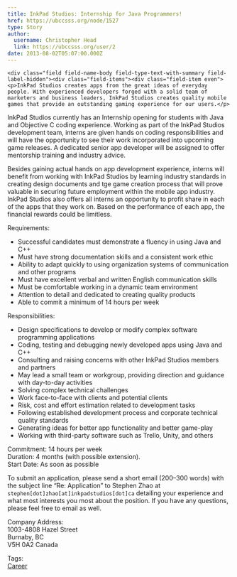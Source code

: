 ```yaml
---
title: InkPad Studios: Internship for Java Programmers! 
href: https://ubccsss.org/node/1527
type: Story
author:
  username: Christopher Head
  link: https://ubccsss.org/user/2
date: 2013-08-02T05:07:00.000Z
---
```



    <div class="field field-name-body field-type-text-with-summary field-label-hidden"><div class="field-items"><div class="field-item even"><p>InkPad Studios creates apps from the great ideas of everyday people. With experienced developers forged with a solid team of marketers and business leaders, InkPad Studios creates quality mobile games that provide an outstanding gaming experience for our users.</p>
<p>InkPad Studios currently has an Internship opening for students with Java and Objective C coding experience. Working as part of the InkPad Studios development team, interns are given hands on coding responsibilities and will have the opportunity to see their work incorporated into upcoming game releases. A dedicated senior app developer will be assigned to offer mentorship training and industry advice.</p>
<p>Besides gaining actual hands on app development experience, interns will benefit from working with InkPad Studios by learning industry standards in creating design documents and tge game creation process that will prove valuable in securing future employment within the mobile app industry. InkPad Studios also offers all interns an opportunity to profit share in each of the apps that they work on. Based on the performance of each app, the financial rewards could be limitless.</p>
<p>Requirements:</p>
<ul>
<li>Successful candidates must demonstrate a fluency in using Java and C++</li>
<li>Must have strong documentation skills and a consistent work ethic</li>
<li>Ability to adapt quickly to using organization systems of communication and other programs</li>
<li>Must have excellent verbal and written English communication skills</li>
<li>Must be comfortable working in a dynamic team environment</li>
<li>Attention to detail and dedicated to creating quality products</li>
<li>Able to commit a minimum of 14 hours per week</li>
</ul>
<p>Responsibilities:</p>
<ul>
<li>Design specifications to develop or modify complex software programming applications</li>
<li>Coding, testing and debugging newly developed apps using Java and C++</li>
<li>Consulting and raising concerns with other InkPad Studios members and partners</li>
<li>May lead a small team or workgroup, providing direction and guidance with day-to-day activities</li>
<li>Solving complex technical challenges</li>
<li>Work face-to-face with clients and potential clients</li>
<li>Risk, cost and effort estimation related to development tasks</li>
<li>Following established development process and corporate technical quality standards</li>
<li>Generating ideas for better app functionality and better game-play</li>
<li>Working with third-party software such as Trello, Unity, and others</li>
</ul>
<p>Commitment: 14 hours per week<br>
Duration: 4 months (with possible extension).<br>
Start Date: As soon as possible</p>
<p>To submit an application, please send a short email (200&#x2013;300 words) with the subject line &#x201C;Re: Application&#x201D; to Stephen Zhao at <code>stephen[dot]zhao[at]inkpadstudios[dot]ca</code> detailing your experience and what most interests you most about the position. If you have any questions, please feel free to email as well.</p>
<p>Company Address:<br>
1003-4808 Hazel Street<br>
Burnaby, BC<br>
V5H 0A2 Canada</p>
</div></div></div>    <footer>
    <div class="field field-name-field-tags field-type-taxonomy-term-reference field-label-above"><div class="field-label">Tags:&#xA0;</div><div class="field-items"><div class="field-item even"><a href="/career">Career</a></div></div></div>      </footer>
    